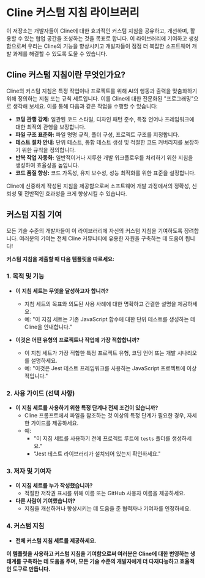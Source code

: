 # Cline 커스텀 지침 라이브러리

이 저장소는 개발자들이 Cline에 대한 효과적인 커스텀 지침을 공유하고, 개선하며, 활용할 수 있는 협업 공간을 조성하는 것을 목표로 합니다. 이 라이브러리에 기여하고 생성함으로써 우리는 Cline의 기능을 향상시키고 개발자들이 점점 더 복잡한 소프트웨어 개발 과제를 해결할 수 있도록 도울 수 있습니다.

## Cline 커스텀 지침이란 무엇인가요?

Cline의 커스텀 지침은 특정 작업이나 프로젝트를 위해 AI의 행동과 출력을 맞춤화하기 위해 정의하는 지침 또는 규칙 세트입니다. 이를 Cline에 대한 전문화된 "프로그래밍"으로 생각해 보세요. 이를 통해 다음과 같은 작업을 수행할 수 있습니다:

-   **코딩 관행 강제:** 일관된 코드 스타일, 디자인 패턴 준수, 특정 언어나 프레임워크에 대한 최적의 관행을 보장합니다.
-   **파일 구조 표준화:** 파일 명명 규칙, 폴더 구성, 프로젝트 구조를 지정합니다.
-   **테스트 절차 안내:** 단위 테스트, 통합 테스트 생성 및 적절한 코드 커버리지를 보장하기 위한 규칙을 정의합니다.
-   **반복 작업 자동화:** 일반적이거나 지루한 개발 워크플로우를 처리하기 위한 지침을 생성하여 효율성을 높입니다.
-   **코드 품질 향상:** 코드 가독성, 유지 보수성, 성능 최적화를 위한 표준을 설정합니다.

Cline에 신중하게 작성된 지침을 제공함으로써 소프트웨어 개발 과정에서의 정확성, 신뢰성 및 전반적인 효과성을 크게 향상시킬 수 있습니다.

## 커스텀 지침 기여

모든 기술 수준의 개발자들이 이 라이브러리에 자신의 커스텀 지침을 기여하도록 장려합니다. 여러분의 기여는 전체 Cline 커뮤니티에 유용한 자원을 구축하는 데 도움이 됩니다!

**커스텀 지침을 제출할 때 다음 템플릿을 따르세요:**

### 1. 목적 및 기능

-   **이 지침 세트는 무엇을 달성하고자 합니까?**

    -   지침 세트의 목표와 의도된 사용 사례에 대한 명확하고 간결한 설명을 제공하세요.
    -   예: "이 지침 세트는 기존 JavaScript 함수에 대한 단위 테스트를 생성하는 데 Cline을 안내합니다."

-   **이것은 어떤 유형의 프로젝트나 작업에 가장 적합합니까?**
    -   이 지침 세트가 가장 적합한 특정 프로젝트 유형, 코딩 언어 또는 개발 시나리오를 설명하세요.
    -   예: "이것은 Jest 테스트 프레임워크를 사용하는 JavaScript 프로젝트에 이상적입니다."

### 2. 사용 가이드 (선택 사항)

-   **이 지침 세트를 사용하기 위한 특정 단계나 전제 조건이 있습니까?**
    -   Cline 프롬프트에서 파일을 참조하는 것 이상의 특정 단계가 필요한 경우, 자세한 가이드를 제공하세요.
    -   예:
        -   "이 지침 세트를 사용하기 전에 프로젝트 루트에 `tests` 폴더를 생성하세요."
        -   "Jest 테스트 라이브러리가 설치되어 있는지 확인하세요."

### 3. 저자 및 기여자

-   **이 지침 세트를 누가 작성했습니까?**
    -   적절한 저작권 표시를 위해 이름 또는 GitHub 사용자 이름을 제공하세요.
-   **다른 사람이 기여했습니까?**
    -   지침을 개선하거나 향상시키는 데 도움을 준 협력자나 기여자를 인정하세요.

### 4. 커스텀 지침

-   **전체 커스텀 지침 세트를 제공하세요.**

**이 템플릿을 사용하고 커스텀 지침을 기여함으로써 여러분은 Cline에 대한 번영하는 생태계를 구축하는 데 도움을 주며, 모든 기술 수준의 개발자에게 더 다재다능하고 효율적인 도구로 만듭니다.**
